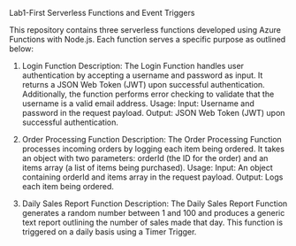 Lab1-First Serverless Functions and Event Triggers 


This repository contains three serverless functions developed using Azure Functions with Node.js. Each function serves a specific purpose as outlined below:

1. Login Function
Description:
The Login Function handles user authentication by accepting a username and password as input. It returns a JSON Web Token (JWT) upon successful authentication. Additionally, the function performs error 
checking to validate that the username is a valid email address.
Usage:
Input: Username and password in the request payload.
Output: JSON Web Token (JWT) upon successful authentication.

2. Order Processing Function
Description:
The Order Processing Function processes incoming orders by logging each item being ordered. It takes an object with two parameters: orderId (the ID for the order) and an items array 
(a list of items being purchased).
Usage:
Input: An object containing orderId and items array in the request payload.
Output: Logs each item being ordered.

3. Daily Sales Report Function
Description:
The Daily Sales Report Function generates a random number between 1 and 100 and produces a generic text report outlining the number of sales made that day. This function is triggered on 
a daily basis using a Timer Trigger.
